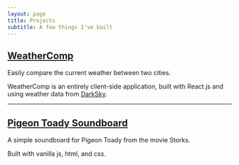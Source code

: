 ```yaml
---
layout: page
title: Projects
subtitle: A few things I've built
---
```


## [WeatherComp](https://lwilli.github.io/WeatherCompare/)
Easily compare the current weather between two cities.

WeatherComp is an entirely client-side application, built with React.js and using weather data from [DarkSky](https://darksky.net/poweredby/).

---

## [Pigeon Toady Soundboard](https://lwilli.github.io/PigeonToady/)
A simple soundboard for Pigeon Toady from the movie Storks.

Built with vanilla js, html, and css.
